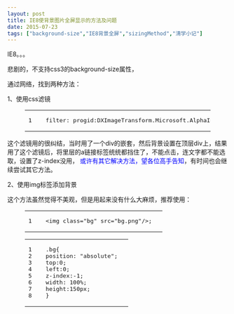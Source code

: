 ```yaml
---
layout: post
title: IE8使背景图片全屏显示的方法及问题
date: 2015-07-23
tags: ["background-size","IE8背景全屏","sizingMethod","清学小记"]
---
```


<!-- build time:Sat Jun 23 2018 12:05:15 GMT+0800 (中国标准时间) -->

IE8。。。

悲剧的，不支持css3的background-size属性，

通过网络，找到两种方法：

1、使用css滤镜  

<figure class="highlight"><table><tr><td class="gutter"><pre><span class="line">1</span>  
</pre></td><td class="code"><pre><span class="line">filter: progid:DXImageTransform.Microsoft.AlphaImageLoader(src=``'bg.jpg'``, sizingMethod=``'scale'``);</span>  
</pre></td></tr></table></figure>

这个滤镜用的很纠结，当时用了一个div的嵌套，然后背景设置在顶层div上，结果用了这个滤镜后，将里层的a链接标签统统都挡住了，不能点击，连文字都不能选取，设置了z-index没用， <span style="color:#00f">或许有其它解决方法，望各位高手告知</span>，有时间也会继续尝试其它方法。

2、使用img标签添加背景

这个方法虽然觉得不美观，但是用起来没有什么大麻烦，推荐使用：  

<figure class="highlight html"><table><tr><td class="gutter"><pre><span class="line">1</span>  
</pre></td><td class="code"><pre><span class="line"><span class="tag"><<span class="name">img</span> <span class="attr">class</span>=<span class="string">"bg"</span> <span class="attr">src</span>=<span class="string">"bg.png"</span>/></span>;</span>  
</pre></td></tr></table></figure><figure class="highlight css"><table><tr><td class="gutter"><pre><span class="line">1</span>  
<span class="line">2</span>  
<span class="line">3</span>  
<span class="line">4</span>  
<span class="line">5</span>  
<span class="line">6</span>  
<span class="line">7</span>  
<span class="line">8</span>  
</pre></td><td class="code"><pre><span class="line"><span class="selector-class">.bg</span>&#123;</span>  
<span class="line"><span class="attribute">position</span>: <span class="string">"absolute"</span>;</span>  
<span class="line"><span class="attribute">top</span>:<span class="number">0</span>;</span>  
<span class="line"><span class="attribute">left</span>:<span class="number">0</span>;</span>  
<span class="line"><span class="attribute">z-index</span>:-<span class="number">1</span>;</span>  
<span class="line"><span class="attribute">width</span>: <span class="number">100%</span>;</span>  
<span class="line"><span class="attribute">height</span>:<span class="number">150px</span>;</span>  
<span class="line">&#125;</span>  
</pre></td></tr></table></figure><!-- rebuild by neat -->